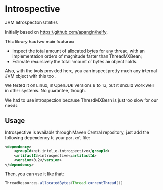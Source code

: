 # Introspective

JVM Introspection Utilities

Initially based on https://github.com/apangin/helfy.

This library has two main features:

- Inspect the total amount of allocated bytes for any thread, with an implementation orders of magnitude faster than ThreadMXBean;
- Estimate recursively the total amount of bytes an object holds.

Also, with the tools provided here, you can inspect pretty much any internal JVM object with this tool.

We tested it on Linux, in OpenJDK versions 8 to 13, but it should work well in other systems.
No guarantee, though.

We had to use introspection because ThreadMXBean is just too slow for our needs.

## Usage

Introspective is available through Maven Central repository, just add the following
dependency to your `pom.xml` file:

```xml
<dependency>
    <groupId>net.intelie.introspective</groupId>
    <artifactId>introspective</artifactId>
    <version>0.2</version>
</dependency>
```

Then, you can use it like that:

```java
ThreadResources.allocatedBytes(Thread.currentThread())
```
